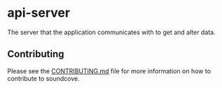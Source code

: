 api-server
======
The server that the application communicates with to get and alter data.

## Contributing
Please see the [CONTRIBUTING.md](CONTRIBUTING.md) file for more information on how to contribute to soundcove.
